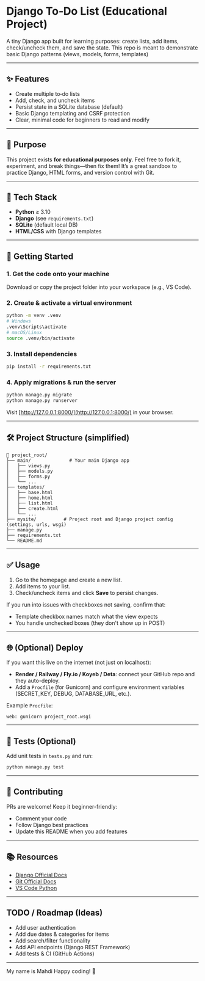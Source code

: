 # Django To‑Do List (Educational Project)

A tiny Django app built for learning purposes: create lists, add items, check/uncheck them, and save the state. This repo is meant to demonstrate basic Django patterns (views, models, forms, templates)

---

## ✨ Features

* Create multiple to‑do lists
* Add, check, and uncheck items
* Persist state in a SQLite database (default)
* Basic Django templating and CSRF protection
* Clear, minimal code for beginners to read and modify

---

## 🎯 Purpose

This project exists **for educational purposes only**. Feel free to fork it, experiment, and break things—then fix them! It’s a great sandbox to practice Django, HTML forms, and version control with Git.

---

## 🧰 Tech Stack

* **Python** ≥ 3.10
* **Django** (see `requirements.txt`)
* **SQLite** (default local DB)
* **HTML/CSS** with Django templates

---

## 🚀 Getting Started

### 1. Get the code onto your machine

Download or copy the project folder into your workspace (e.g., VS Code).

### 2. Create & activate a virtual environment

```bash
python -m venv .venv
# Windows
.venv\Scripts\activate
# macOS/Linux
source .venv/bin/activate
```

### 3. Install dependencies

```bash
pip install -r requirements.txt
```


### 4. Apply migrations & run the server

```bash
python manage.py migrate
python manage.py runserver
```

Visit [http://127.0.0.1:8000/](http://127.0.0.1:8000/) in your browser.

---

## 🛠 Project Structure (simplified)

```
📁 project_root/
├── main/              # Your main Django app
│   ├── views.py
│   ├── models.py
│   ├── forms.py
│   └── ...
├── templates/
│   ├── base.html
│   ├── home.html
│   ├── list.html
│   ├── create.html
│   └── ...
├── mysite/          # Project root and Django project config (settings, urls, wsgi)
├── manage.py        
├── requirements.txt
└── README.md
```

---

## ✅ Usage

1. Go to the homepage and create a new list.
2. Add items to your list.
3. Check/uncheck items and click **Save** to persist changes.

If you run into issues with checkboxes not saving, confirm that:

* Template checkbox names match what the view expects
* You handle unchecked boxes (they don't show up in POST)


---

## 🌐 (Optional) Deploy

If you want this live on the internet (not just on localhost):

* **Render / Railway / Fly.io / Koyeb / Deta**: connect your GitHub repo and they auto-deploy.
* Add a `Procfile` (for Gunicorn) and configure environment variables (SECRET\_KEY, DEBUG, DATABASE\_URL, etc.).

Example `Procfile`:

```
web: gunicorn project_root.wsgi
```

---

## 🧪 Tests (Optional)

Add unit tests in `tests.py` and run:

```bash
python manage.py test
```

---

## 🤝 Contributing

PRs are welcome! Keep it beginner-friendly:

* Comment your code
* Follow Django best practices
* Update this README when you add features


---

## 📚 Resources

* [Django Official Docs](https://docs.djangoproject.com/)
* [Git Official Docs](https://git-scm.com/doc)
* [VS Code Python](https://code.visualstudio.com/docs/python/python-tutorial)

---

## TODO / Roadmap (Ideas)

* Add user authentication
* Add due dates & categories for items
* Add search/filter functionality
* Add API endpoints (Django REST Framework)
* Add tests & CI (GitHub Actions)

---
My name is Mahdi
Happy coding! 🚀

